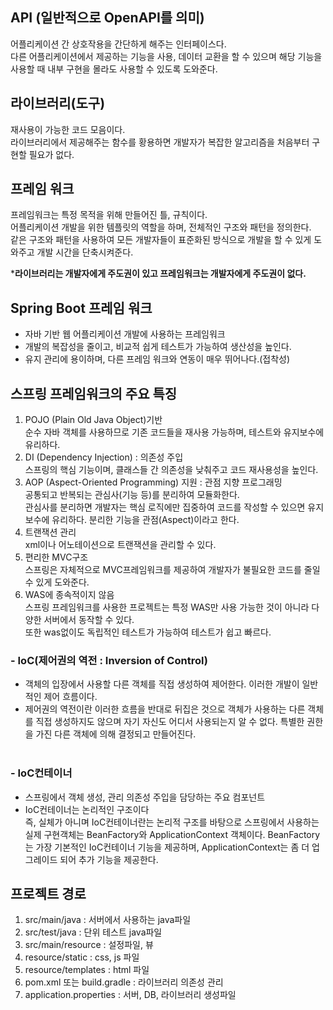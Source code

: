 
## API (일반적으로 OpenAPI를 의미)
  어플리케이션 간 상호작용을 간단하게 해주는 인터페이스다.  
  다른 어플리케이션에서 제공하는 기능을 사용, 데이터 교환을 할 수 있으며 해당 기능을 사용할 때 내부 구현을 몰라도 사용할 수 있도록 도와준다.

## 라이브러리(도구)
재사용이 가능한 코드 모음이다.  
라이브러리에서 제공해주는 함수를 황용하면 개발자가 복잡한 알고리즘을 처음부터 구현할 필요가 없다.


## 프레임 워크
프레임워크는 특정 목적을 위해 만들어진 틀, 규칙이다.  
어플리케이션 개발을 위한 템플릿의 역할을 하며, 전체적인 구조와 패턴을 정의한다.  
같은 구조와 패턴을 사용하여 모든 개발자들이 표준화된 방식으로 개발을 할 수 있게 도와주고 개발 시간을 단축시켜준다.  

***라이브러리는 개발자에게 주도권이 있고 
프레임워크는 개발자에게 주도권이 없다.**

 ## Spring Boot 프레임 워크
 - 자바 기반 웹 어플리케이션 개발에 사용하는 프레임워크
 - 개발의 복잡성을 줄이고, 비교적 쉽게 테스트가 가능하여 생산성을 높인다.
 - 유지 관리에 용이하며, 다른 프레임 워크와 연동이 매우 뛰어나다.(접착성)

## 스프링 프레임워크의 주요 특징
1. POJO (Plain Old Java Object)기반<br> 순수 자바 객체를 사용하므로 기존 코드들을 재사용 가능하며, 테스트와 유지보수에 유리하다.
2. DI (Dependency Injection) : 의존성 주입 <br>  스프링의 핵심 기능이며, 클래스들 간 의존성을 낮춰주고 코드 재사용성을 높인다.
3. AOP (Aspect-Oriented Programming) 지원 : 관점 지향 프로그래밍 <br>
공통되고 반복되는 관심사(기능 등)를 분리하여 모듈화한다.  
관심사를 분리하면 개발자는 핵심 로직에만 집중하여 코드를 작성할 수 있으면 유지보수에 유리하다.
분리한 기능을 관점(Aspect)이라고 한다.
4. 트랜잭션 관리 <br>
  xml이나 어노테이션으로 트랜잭션을 관리할 수 있다.
5. 편리한  MVC구조 <br>
  스프링은 자체적으로 MVC프레임워크를 제공하여 개발자가 불필요한 코드를 줄일 수 있게 도와준다.
6. WAS에 종속적이지 않음<br> 
  스프링 프레임워크를 사용한 프로젝트는 특정 WAS만 사용 가능한 것이 아니라 다양한 서버에서 동작할 수 있다. <br> 
  또한 was없이도 독립적인 테스트가 가능하여 테스트가 쉽고 빠르다.



### - IoC(제어권의 역전 : Inversion of Control)
  * 객체의 입장에서 사용할 다른 객체를 직접 생성하여 제어한다. 이러한 개발이 일반적인 제어 흐름이다. 
  * 제어권의 역전이란 이러한 흐름을 반대로 뒤집은 것으로 객체가 사용하는 다른 객체를 직접 생성하지도 않으며 자기 자신도 어디서 사용되는지 알 수 없다. 특별한 권한을 가진 
  다른 객체에 의해 결정되고 만들어진다.
<br> <br> 

### - IoC컨테이너
  * 스프링에서 객체 생성, 관리 의존성 주입을 담당하는 주요 컴포넌트
  * IoC컨테이너는 논리적인 구조이다 <br>
    즉, 실체가 아니며 IoC컨테이너란는 논리적 구조를 바탕으로 스프링에서 사용하는 실제 구현객체는 BeanFactory와 ApplicationContext 객체이다.
    BeanFactory는 가장 기본적인 IoC컨테이너 기능을 제공하며, ApplicationContext는 좀 더 업그레이드 되어 추가 기능을 제공한다.

## 프로젝트 경로
1. src/main/java : 서버에서 사용하는 java파일
2. src/test/java : 단위 테스트 java파일
3. src/main/resource : 설정파일, 뷰
4. resource/static : css, js 파일
5. resource/templates : html 파일
6. pom.xml 또는 build.gradle : 라이브러리 의존성 관리
7. application.properties : 서버, DB, 라이브러리 생성파일












